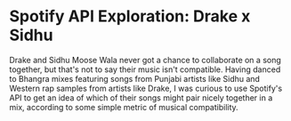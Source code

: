 # Spotify API Exploration: Drake x Sidhu

Drake and Sidhu Moose Wala never got a chance to collaborate on a song together, but that's not to say their music isn't compatible. Having danced to Bhangra mixes featuring songs from Punjabi artists like Sidhu and Western rap samples from artists like Drake, I was curious to use Spotify's API to get an idea of which of their songs might pair nicely together in a mix, according to some simple metric of musical compatibility.
